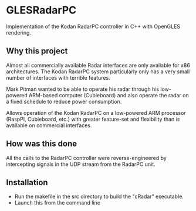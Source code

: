 # GLESRadarPC

Implementation of the Kodan RadarPC controller in C++ with OpenGLES rendering.

## Why this project
Almost all commercially available Radar interfaces are only available for x86 architectures.  The Kodan RadarPC system particularly only has a very small number of interfaces with terrible features.

Mark Pitman wanted to be able to operate his radar through his low-powered ARM-based computer (Cubieboard) and also operate the radar on a fixed schedule to reduce power consumption.

Allows operation of the Kodan RadarPC on a low-powered ARM processor (RaspPI, Cubieboard, etc.) with greater feature-set and flexibility than is available on commercial interfaces.

## How was this done
All the calls to the RadarPC controller were reverse-engineered by intercepting signals in the UDP stream from the RadarPC unit.

## Installation

* Run the makefile in the src directory to build the "cRadar" executable.  
* Launch this from the command line 

